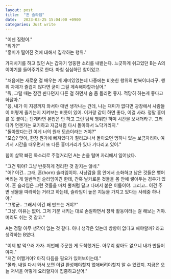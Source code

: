 ```yaml
---
layout: post
title:  "혼 슬라임"
date:   2023-03-25 15:04:00 +0900
categories: Just write
---
```

"이젠 질렸어."<br />
"뭐가?"<br />
"흥미가 떨어진 것에 대해서 집착하는 행위."<br />

가지치기를 하고 있던 A는 갑자기 엉뚱한 소리를 내뱉는다. 느긋하게 쉬고있던 B는 A의 이야기를 들어주기로 한다. 마침 심심하던 참이었고.<br />

"처음에는 새로운 걸 배우는 게 재미있었는데 나중에는 비슷한 행위의 반복이더라구. 행위 자체가 즐겁지 않다면 굳이 그걸 계속해야할까싶어."<br />
"뭐, 그럴 때는 잠깐 쉰다던지 다른 걸 하면서 숨 좀 돌리면 좋지. 적당히 하는게 좋다고 하잖아."<br />
"응, 내가 이 지경까지 와서야 매번 생각나는 건데, 나는 재미가 없다면 광장에서 사람들이 어떻게 즐기는지 지켜보는 버릇이 있어. 이거랑 같이 하면 좋다, 이걸 사라. 정말 흥미를 못 붙이는 단계라면 본업은 안 하고 그런 탐색 행위만 하며 시간을 보내더라구. 그러다가 언젠가는 포기하고 지금처럼 다시 돌아와서 노닥거리지."<br />
"돌아왔다는건 이게 너의 원래 모습이라는 거야?"<br />
"모습? 맞아, 한참 뭔가에 빠져있다가 질리고나서 돌아오면 멍하니 있는 보금자리야. 여기서 시간을 때우면서 또 다른 흥미거리가 있나 기다리고 있어."<br />

힘이 살짝 빠진 목소리로 주절거리던 A는 손을 털며 자리에서 일어났다.<br />

"그건 뭐야? 그냥 반듯하게 정리한 것 같지는 않네."<br />
"어? 이건.. 그래, 혼(horn) 슬라임이야. 사냥감을 몸 안에서 소화하고 남은 것들은 뱉어버리는 게 일반적인 슬라임이긴 한데, 간혹 날카로운 것들을 몸 안에 쌓아두는 경우가 있어. 혼 슬라임은 그런 것들을 마치 뿔처럼 달고 다녀서 붙은 이름이야. 그리고.. 이건 주변 생물을 따라하는 거라고 하는데, 슬라임이 높은 지능을 가지고 있다는 사례중 하나야."<br />
"그렇군.. 그래서 이건 왜 만드는 거야?"<br />
"그냥. 이유는 없어. 그저 기분 내키는 대로 손질하면서 창작 활동이라는 걸 해보는 거야. 머리도 쉬는 것 같고."<br />

A는 정말 아무 생각이 없는 것 같다. 아니 생각은 있는데 방향이 없다고 해야할까? 라고 생각하는 B였다.<br />

"이제 밥 먹으러 가자. 저번에 주문한 게 도착했거든. 아무리 찾아도 없으니 내가 만들어야지."<br />
"저건 어쩔거야? 아직 다듬을 필요가 있어보이는데."<br />
"몰라. 내일 다시 와서 보면 이걸 완성해야할지 없애버려야할지 알 수 있겠지. 지금은 오늘 저녁을 어떻게 요리할지에 집중하고싶어."<br />